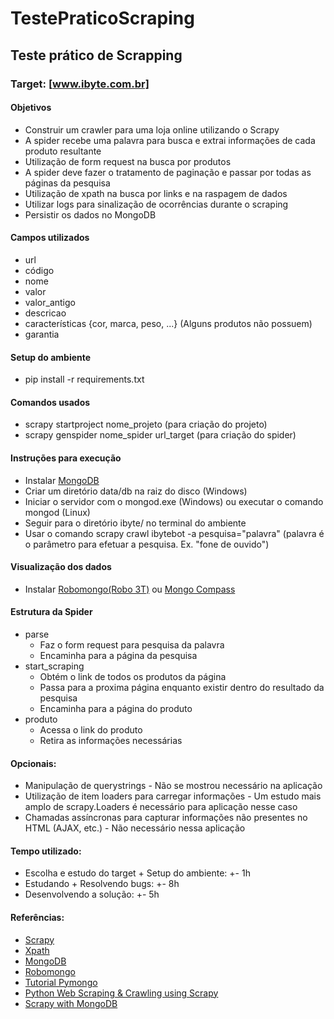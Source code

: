 # TestePraticoScraping

## Teste prático de Scrapping
### Target: [www.ibyte.com.br]

#### Objetivos
* Construir um crawler para uma loja online utilizando o Scrapy
* A spider recebe uma palavra para busca e extrai informações de cada produto resultante
* Utilização de form request na busca por produtos
* A spider deve fazer o tratamento de paginação e passar por todas as páginas da pesquisa
* Utilização de xpath na busca por links e na raspagem de dados 
* Utilizar logs para sinalização de ocorrências durante o scraping 
* Persistir os dados no MongoDB

#### Campos utilizados
* url
* código
* nome 
* valor
* valor_antigo 
* descricao
* características {cor, marca, peso, ...} (Alguns produtos não possuem)
* garantia

#### Setup do ambiente
* pip install -r requirements.txt

#### Comandos usados 
* scrapy startproject nome_projeto (para criação do projeto)
* scrapy genspider nome_spider url_target (para criação do spider)

#### Instruções para execução
* Instalar [MongoDB](https://www.mongodb.com/)
* Criar um diretório data/db na raiz do disco (Windows)
* Iniciar o servidor com o mongod.exe (Windows) ou executar o comando mongod (Linux)
* Seguir para o diretório ibyte/ no terminal do ambiente
* Usar o comando scrapy crawl ibytebot -a pesquisa="palavra" (palavra é o parâmetro para efetuar a pesquisa. Ex. "fone de ouvido")

#### Visualização dos dados
* Instalar [Robomongo(Robo 3T)](https://robomongo.org/download) ou [Mongo Compass](https://www.mongodb.com/products/compass)

#### Estrutura da Spider
* parse 
    * Faz o form request para pesquisa da palavra 
    * Encaminha para a página da pesquisa
* start_scraping
    * Obtém o link de todos os produtos da página 
    * Passa para a proxima página enquanto existir dentro do resultado da pesquisa
    * Encaminha para a página do produto
* produto
    * Acessa o link do produto
    * Retira as informações necessárias
    
#### Opcionais:
* Manipulação de querystrings - Não se mostrou necessário na aplicação
* Utilização de item loaders para carregar informações - Um estudo mais amplo de scrapy.Loaders é necessário para aplicação nesse caso
* Chamadas assíncronas para capturar informações não presentes no HTML (AJAX, etc.) - Não necessário nessa aplicação

#### Tempo utilizado:
* Escolha e estudo do target + Setup do ambiente: +- 1h
* Estudando + Resolvendo bugs: +- 8h
* Desenvolvendo a solução: +- 5h

#### Referências:
* [Scrapy](https://doc.scrapy.org/en/latest/intro/tutorial.html)
* [Xpath](https://doc.scrapy.org/en/xpath-tutorial/topics/xpath-tutorial.html)
* [MongoDB](https://www.mongodb.com/)
* [Robomongo](https://robomongo.org/)
* [Tutorial Pymongo](http://api.mongodb.com/python/current/tutorial.html)
* [Python Web Scraping & Crawling using Scrapy](https://www.youtube.com/playlist?list=PLhTjy8cBISEqkN-5Ku_kXG4QW33sxQo0t)
* [Scrapy with MongoDB](https://realpython.com/web-scraping-with-scrapy-and-mongodb/)
